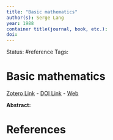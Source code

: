 ```yaml
---
title: "Basic mathematics"
author(s): Serge Lang
year: 1988
container title(journal, book, etc.): 
doi: 
---
```

Status: #reference
Tags:
# Basic mathematics
[Zotero Link](zotero://select/items/@Lang1988_BasicMathematics) - [DOI Link](https://doi.org/) - [Web]()

**Abstract:** 

# References
